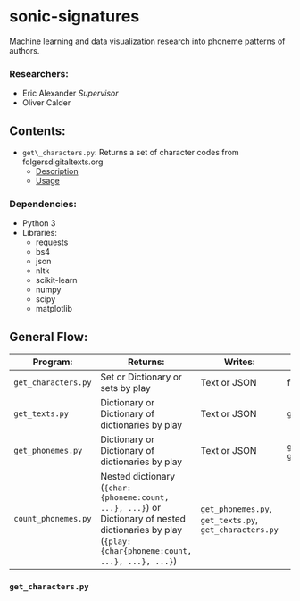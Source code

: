 # sonic-signatures
Machine learning and data visualization research into phoneme patterns of authors.

### Researchers:
- Eric Alexander _Supervisor_
- Oliver Calder

## Contents:
- `get\_characters.py`: Returns a set of character codes from folgersdigitaltexts.org
  - [Description](https://github.com/olivercalder/sonic-signatures#get_characters.py)
  - [Usage](https://github.com/olivercalder/sonic-signatures#Usage)

### Dependencies:
- Python 3
- Libraries:
  - requests
  - bs4
  - json
  - nltk
  - scikit-learn
  - numpy
  - scipy
  - matplotlib

## General Flow:
| Program: | Returns: | Writes: | Depends: |
|----------|----------|---------|----------|
| `get_characters.py` | Set or Dictionary or sets by play | Text or JSON | folgersdigitaltexts.org |
| `get_texts.py` | Dictionary or Dictionary of dictionaries by play | Text or JSON | `get_characters.py` |
| `get_phonemes.py` | Dictionary or Dictionary of dictionaries by play | Text or JSON | `get_texts.py`, `get_characters.py` |
| `count_phonemes.py` | Nested dictionary (`{char:{phoneme:count, ...}, ...}`) or Dictionary of nested dictionaries by play (`{play:{char{phoneme:count, ...}, ...}, ...}`) | `get_phonemes.py`, `get_texts.py`, `get_characters.py` |

### `get_characters.py`
